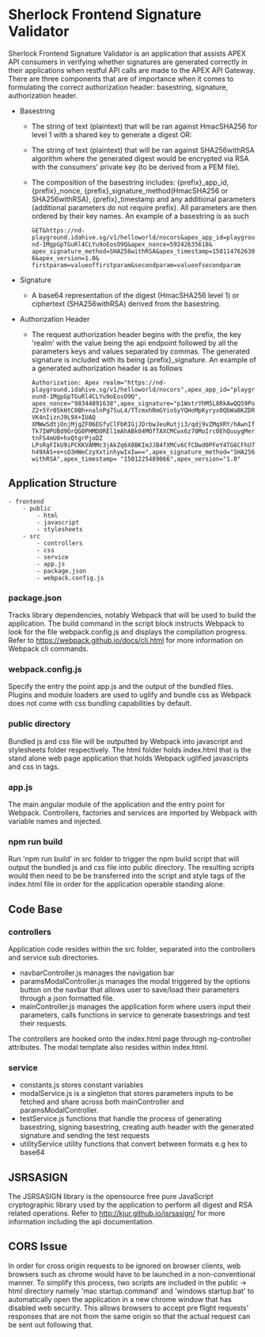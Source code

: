 # Sherlock Frontend Signature Validator
Sherlock Frontend Signature Validator is an application that assists APEX API consumers in verifying whether signatures 
are generated correctly in their applications when restful API calls are made to the APEX API Gateway. There are three components
that are of importance when it comes to formulating the correct authorization header: basestring, signature, authorization header.

- Basestring
    - The string of text (plaintext) that will be ran against HmacSHA256 for level 1 with a shared key to generate a digest OR:
    - The string of text (plaintext) that will be ran against SHA256withRSA algorithm where the generated digest would be 
    encrypted via RSA with the consumers' private key (to be derived from a PEM file).
    - The composition of the basestring includes: {prefix}_app_id, {prefix}_nonce, {prefix}_signature_method(HmacSHA256 or SHA256withRSA), 
    {prefix}_timestamp and any additional parameters (additional parameters do not require prefix). All parameters are then ordered by 
    their key names.
    An example of a basestring is as such

        ``
        GET&https://nd-playground.idahive.sg/v1/helloworld/nocors&apex_app_id=playground-1MgpGpTGuRl4CLYu9oEosO9Q&apex_nonce=59242635618&
        apex_signature_method=SHA256withRSA&apex_timestamp=1501147626306&apex_version=1.0&
        firstparam=valueoffirstparam&secondparam=valueofsecondparam
        ``

- Signature
    - A base64 representation of the digest (HmacSHA256 level 1) or ciphertext (SHA256withRSA) derived from the basestring.

- Authorization Header 
    - The request authorization header begins with the prefix, the key 'realm' with the value being the api endpoint followed 
    by all the parameters keys and values separated by commas. The generated signature is included with its being {prefix}_signature. 
    An example of a generated authorization header is as follows

        ``
        Authorization: Apex realm="https://nd-playground.idahive.sg/v1/helloworld/nocors",apex_app_id="playground-1MgpGpTGuRl4CLYu9oEosO9Q",
        apex_nonce="98344891638",apex_signature="p1WxtrYhM5L8RkAwQQ59PoZ2+5Yr05kHtC0Bh+nalnPg7SuL4/TTcmxhRmGYioSyYQHoMpKyryx0QbWaBKZDRVK4nIiznJ9L9X+IUAQ
        XMWwSdtjOnjMjgZF06EGfyClFbRIGjJDrbwJeuRutji3/qdj9vZMqXRY/hAwnIfTk7IWPUBd9OrQG0PHMDOREl1mAhABk04MOfTAXCMCwx6z70MoIrc0EhQuuygMertnFS4mU0+hxQtgrPjoDZ
        LPsRgFIkU9iPCKKVAMMc3jAkZq6X8BKImJJB4fXMCv6CfCDwd0PFeY4TG6CFhU7h49XAS+e+sO3HWeCzyXxtinhywIxIw==",apex_signature_method="SHA256withRSA",apex_timestamp=
        "1501225489066",apex_version="1.0"
        ``

## Application Structure
```
- frontend
    - public
        - html
        - javascript
        - stylesheets
    - src
        - controllers
        - css
        - service
        - app.js 
        - package.json
        - webpack.config.js
```

### package.json
Tracks library dependencies, notably Webpack that will be used to build the application. The build command in the script block 
instructs Webpack to look for the file webpack.config.js and displays the compilation progress. Refer to 
https://webpack.github.io/docs/cli.html for more information on Webpack cli commands.

### webpack.config.js
Specify the entry the point app.js and the output of the bundled files. Plugins and module loaders are used to uglify and 
bundle css as Webpack does not come with css bundling capabilities by default.

### public directory
Bundled js and css file will be outputted by Webpack into javascript and stylesheets folder respectively. The html folder 
holds index.html that is the stand alone web page application that holds Webpack uglified javascripts and css in tags. 

### app.js
The main angular module of the application and the entry point for Webpack. Controllers, factories and services are imported 
by Webpack with variable names and injected.

### npm run build
Run 'npm run build' in src folder to trigger the npm build script that will output the bundled js and css file into public
directory. The resulting scripts would then need to be be transferred into the script and style tags of the index.html file 
in order for the application operable standing alone.

## Code Base
### controllers
Application code resides within the src folder, separated into the controllers and service sub directories. 
 - navbarController.js manages the navigation bar
 - paramsModalController.js manages the modal triggered by the options button on the navbar that allows user to save/load their parameters 
 through a json formatted file. 
 - mainController.js manages the application form where users input their parameters, calls functions in service to generate 
 basestrings and test their requests. 

The controllers are hooked onto the index.html page through ng-controller attributes. The modal template also resides
 within index.html.
### service
- constants.js stores constant variables
- modalService.js is a singleton that stores parameters inputs to be fetched and share across both mainController and paramsModalController.
- testService.js functions that handle the process of generating basestring, signing basestring, creating auth header with the generated signature and sending the
test requests
- utilityService utility functions that convert between formats e.g hex to base64

## JSRSASIGN
The JSRSASIGN library is the opensource free pure JavaScript cryptographic library used by the application to perform all digest and RSA related 
operations. Refer to http://kjur.github.io/jsrsasign/ for more information including the api documentation.

## CORS Issue
In order for cross origin requests to be ignored on browser clients, web browsers such as chrome would have to be launched in a non-conventional manner.
To simplify this process, two scripts are included in the public -> html directory namely 'mac startup.command' and 'windows startup.bat' to automatically
open the application in a new chrome window that has disabled web security. This allows browsers to accept pre flight requests' responses that are not from
the same origin so that the actual request can be sent out following that.
